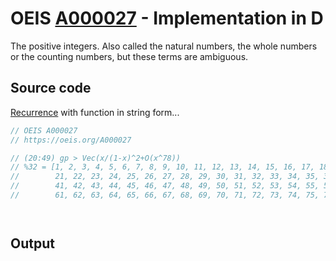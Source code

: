 # OEIS [A000027](https://oeis.org/A000027) - Implementation in D

The positive integers. Also called the natural numbers, the whole numbers or the counting numbers, but these terms are ambiguous.

## Source code

[Recurrence](https://dlang.org/library/std/range/recurrence.html) with function in string form...

```d
// OEIS A000027
// https://oeis.org/A000027

// (20:49) gp > Vec(x/(1-x)^2+O(x^78))
// %32 = [1, 2, 3, 4, 5, 6, 7, 8, 9, 10, 11, 12, 13, 14, 15, 16, 17, 18, 19, 20,
//        21, 22, 23, 24, 25, 26, 27, 28, 29, 30, 31, 32, 33, 34, 35, 36, 37, 38, 39, 40,
//        41, 42, 43, 44, 45, 46, 47, 48, 49, 50, 51, 52, 53, 54, 55, 56, 57, 58, 59, 60,
//        61, 62, 63, 64, 65, 66, 67, 68, 69, 70, 71, 72, 73, 74, 75, 76, 77]




```


## Output

```text
```
